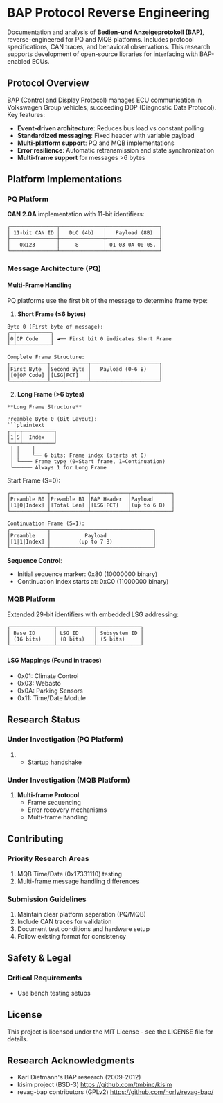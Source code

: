 # BAP Protocol Reverse Engineering

Documentation and analysis of **Bedien-und Anzeigeprotokoll (BAP)**, reverse-engineered for PQ and MQB platforms. Includes protocol specifications, CAN traces, and behavioral observations. This research supports development of open-source libraries for interfacing with BAP-enabled ECUs.


## Protocol Overview

BAP (Control and Display Protocol) manages ECU communication in Volkswagen Group vehicles, succeeding DDP (Diagnostic Data Protocol). Key features:

- **Event-driven architecture**: Reduces bus load vs constant polling
- **Standardized messaging**: Fixed header with variable payload
- **Multi-platform support**: PQ and MQB implementations
- **Error resilience**: Automatic retransmission and state synchronization
- **Multi-frame support** for messages >6 bytes

## Platform Implementations

### PQ Platform
**CAN 2.0A** implementation with 11-bit identifiers:
```plaintext
┌───────────────┬──────────────┬─────────────────┐
│ 11-bit CAN ID │   DLC (4b)   │   Payload (8B)  │
├───────────────┼──────────────┼─────────────────┤
│   0x123       │     8        │ 01 03 0A 00 05. │
└───────────────┴──────────────┴─────────────────┘
```

### Message Architecture (PQ)

#### Multi-Frame Handling
PQ platforms use the first bit of the message to determine frame type:

1. **Short Frame (≤6 bytes)**
```plaintext
Byte 0 (First byte of message):
┌─┬───────────┐
│0│OP Code    │ ◄── First bit 0 indicates Short Frame
└─┴───────────┘

Complete Frame Structure:
┌────────────┬────────────┬──────────────────────┐
│First Byte  │Second Byte │   Payload (0-6 B)    │
│[0|OP Code] │[LSG|FCT]   │                      │
└────────────┴────────────┴──────────────────────┘
```

2. **Long Frame (>6 bytes)**
```plaintext
**Long Frame Structure**

Preamble Byte 0 (Bit Layout):
```plaintext
┌─┬─┬──────────┐
│1│S│  Index   │
└─┴─┴──────────┘
 │ │    │
 │ │    └── 6 bits: Frame index (starts at 0)
 │ └──── Frame type (0=Start frame, 1=Continuation)
 └────── Always 1 for Long Frame
```

Start Frame (S=0):
```plaintext
┌────────────┬────────────┬────────────┬─────────────┐
│Preamble B0 │Preamble B1 │BAP Header  │Payload      │
│[1|0|Index] │[Total Len] │[LSG|FCT]   │(up to 6 B)  │
└────────────┴────────────┴────────────┴─────────────┘

Continuation Frame (S=1):
┌────────────┬─────────────────────────────────┐
│Preamble    │           Payload               │
│[1|1|Index] │         (up to 7 B)             │
└────────────┴─────────────────────────────────┘
```

**Sequence Control**:
- Initial sequence marker: 0x80 (10000000 binary)
- Continuation Index starts at: 0xC0 (11000000 binary)

### MQB Platform
Extended 29-bit identifiers with embedded LSG addressing:
```plaintext
┌──────────────┬────────────┬──────────────┐
│ Base ID      │ LSG ID     │ Subsystem ID │
│ (16 bits)    │ (8 bits)   │ (5 bits)     │
└──────────────┴────────────┴──────────────┘
```

#### LSG Mappings (Found in traces)
- 0x01: Climate Control
- 0x03: Webasto
- 0x0A: Parking Sensors
- 0x11: Time/Date Module

## Research Status

### Under Investigation (PQ Platform)
1. - Startup handshake

### Under Investigation (MQB Platform)
1. **Multi-frame Protocol**
   - Frame sequencing
   - Error recovery mechanisms
   - Multi-frame handling

## Contributing

### Priority Research Areas
1. MQB Time/Date (0x17331110) testing
2. Multi-frame message handling differences


### Submission Guidelines
1. Maintain clear platform separation (PQ/MQB)
2. Include CAN traces for validation
3. Document test conditions and hardware setup
4. Follow existing format for consistency

## Safety & Legal

### Critical Requirements
- Use bench testing setups 

## License
This project is licensed under the MIT License - see the LICENSE file for details.

## Research Acknowledgments
- Karl Dietmann's BAP research (2009-2012) 
- kisim project (BSD-3) https://github.com/tmbinc/kisim
- revag-bap contributors (GPLv2) https://github.com/norly/revag-bap/
